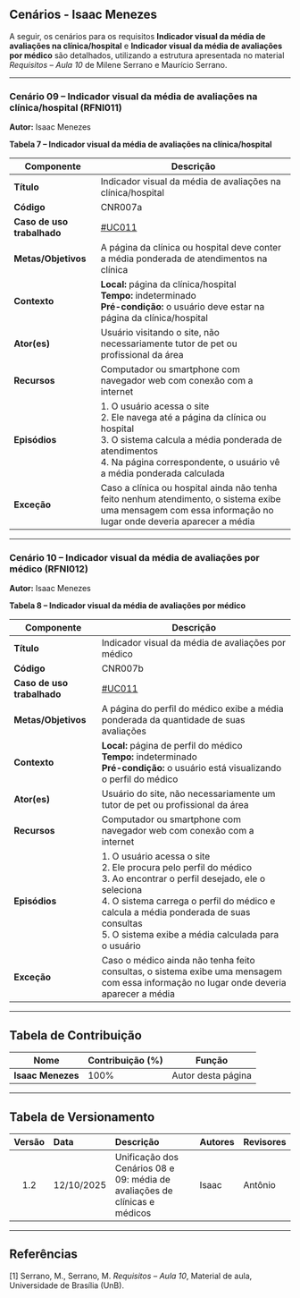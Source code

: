 ## Cenários - Isaac Menezes

<a id="cnr009"></a>

A seguir, os cenários para os requisitos **Indicador visual da média de avaliações na clínica/hospital** e **Indicador visual da média de avaliações por médico** são detalhados, utilizando a estrutura apresentada no material *Requisitos – Aula 10* de Milene Serrano e Maurício Serrano.  

---

### Cenário 09 – Indicador visual da média de avaliações na clínica/hospital (RFNI011)

**Autor:** Isaac Menezes

**Tabela 7 – Indicador visual da média de avaliações na clínica/hospital**

| **Componente** | **Descrição** |
|----------------|----------------|
| **Título** | Indicador visual da média de avaliações na clínica/hospital |
| **Código** | CNR007a |
| **Caso de uso trabalhado** | [#UC011](...) |
| **Metas/Objetivos** | A página da clínica ou hospital deve conter a média ponderada de atendimentos na clínica |
| **Contexto** | **Local:** página da clínica/hospital<br>**Tempo:** indeterminado<br>**Pré-condição:** o usuário deve estar na página da clínica/hospital |
| **Ator(es)** | Usuário visitando o site, não necessariamente tutor de pet ou profissional da área |
| **Recursos** | Computador ou smartphone com navegador web com conexão com a internet |
| **Episódios** | 1. O usuário acessa o site <br> 2. Ele navega até a página da clínica ou hospital <br> 3. O sistema calcula a média ponderada de atendimentos <br> 4. Na página correspondente, o usuário vê a média ponderada calculada |
| **Exceção** | Caso a clínica ou hospital ainda não tenha feito nenhum atendimento, o sistema exibe uma mensagem com essa informação no lugar onde deveria aparecer a média |

---

### Cenário 10 – Indicador visual da média de avaliações por médico (RFNI012)

**Autor:** Isaac Menezes

**Tabela 8 – Indicador visual da média de avaliações por médico**

| **Componente** | **Descrição** |
|----------------|----------------|
| **Título** | Indicador visual da média de avaliações por médico |
| **Código** | CNR007b |
| **Caso de uso trabalhado** | [#UC011](...) |
| **Metas/Objetivos** | A página do perfil do médico exibe a média ponderada da quantidade de suas avaliações |
| **Contexto** | **Local:** página de perfil do médico<br>**Tempo:** indeterminado<br>**Pré-condição:** o usuário está visualizando o perfil do médico |
| **Ator(es)** | Usuário do site, não necessariamente um tutor de pet ou profissional da área |
| **Recursos** | Computador ou smartphone com navegador web com conexão com a internet |
| **Episódios** | 1. O usuário acessa o site <br> 2. Ele procura pelo perfil do médico <br> 3. Ao encontrar o perfil desejado, ele o seleciona <br> 4. O sistema carrega o perfil do médico e calcula a média ponderada de suas consultas <br> 5. O sistema exibe a média calculada para o usuário |
| **Exceção** | Caso o médico ainda não tenha feito consultas, o sistema exibe uma mensagem com essa informação no lugar onde deveria aparecer a média |

---

## Tabela de Contribuição

| Nome | Contribuição (%) | Função |
|------|------------------|--------|
| **Isaac Menezes** | 100% | Autor desta página |

---

## Tabela de Versionamento

| Versão | Data | Descrição | Autores | Revisores |
|:------:|:-----------|:-------------------------------------------|:--------|:-----------|
| 1.2 | 12/10/2025 | Unificação dos Cenários 08 e 09: média de avaliações de clínicas e médicos | Isaac | Antônio |

---

## Referências  

[1] Serrano, M., Serrano, M. *Requisitos – Aula 10*, Material de aula, Universidade de Brasília (UnB).
